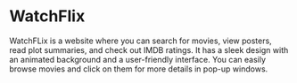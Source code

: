 # WatchFlix
WatchFLix is a website where you can search for movies, view posters, read plot summaries, and check out IMDB ratings. It has a sleek design with an animated background and a user-friendly interface. You can easily browse movies and click on them for more details in pop-up windows.
